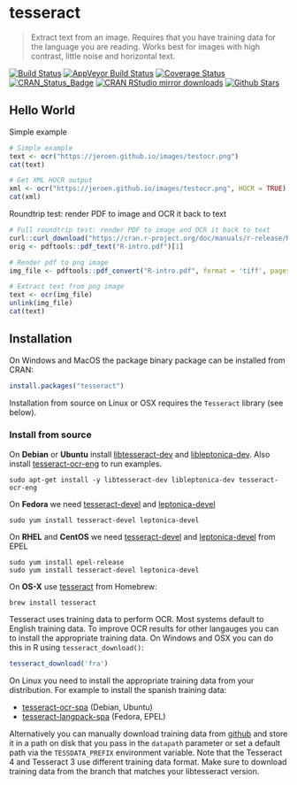 # tesseract

> Extract text from an image. Requires that you have training data for the language you are reading. Works best for images with high contrast, little noise and horizontal text.

[![Build Status](https://travis-ci.org/ropensci/tesseract.svg?branch=master)](https://travis-ci.org/ropensci/tesseract)
[![AppVeyor Build Status](https://ci.appveyor.com/api/projects/status/github/ropensci/tesseract?branch=master&svg=true)](https://ci.appveyor.com/project/jeroen/tesseract)
[![Coverage Status](https://codecov.io/github/ropensci/tesseract/coverage.svg?branch=master)](https://codecov.io/github/ropensci/tesseract?branch=master)
[![CRAN_Status_Badge](http://www.r-pkg.org/badges/version/tesseract)](https://cran.r-project.org/package=tesseract)
[![CRAN RStudio mirror downloads](http://cranlogs.r-pkg.org/badges/tesseract)](https://cran.r-project.org/package=tesseract)
[![Github Stars](https://img.shields.io/github/stars/ropensci/tesseract.svg?style=social&label=Github)](https://github.com/ropensci/tesseract)

## Hello World

Simple example

```r
# Simple example
text <- ocr("https://jeroen.github.io/images/testocr.png")
cat(text)

# Get XML HOCR output
xml <- ocr("https://jeroen.github.io/images/testocr.png", HOCR = TRUE)
cat(xml)
```

Roundtrip test: render PDF to image and OCR it back to text

```r
# Full roundtrip test: render PDF to image and OCR it back to text
curl::curl_download("https://cran.r-project.org/doc/manuals/r-release/R-intro.pdf", "R-intro.pdf")
orig <- pdftools::pdf_text("R-intro.pdf")[1]

# Render pdf to png image
img_file <- pdftools::pdf_convert("R-intro.pdf", format = 'tiff', pages = 1, dpi = 400)

# Extract text from png image
text <- ocr(img_file)
unlink(img_file)
cat(text)
```

## Installation

On Windows and MacOS the package binary package can be installed from CRAN:

```r
install.packages("tesseract")
```

Installation from source on Linux or OSX requires the `Tesseract` library (see below).

### Install from source

 On __Debian__ or __Ubuntu__ install [libtesseract-dev](https://packages.debian.org/testing/libtesseract-dev) and
[libleptonica-dev](https://packages.debian.org/testing/libleptonica-dev). Also install [tesseract-ocr-eng](https://packages.debian.org/testing/tesseract-ocr-eng) to run examples.

```
sudo apt-get install -y libtesseract-dev libleptonica-dev tesseract-ocr-eng
```

On __Fedora__ we need [tesseract-devel](https://apps.fedoraproject.org/packages/tesseract-devel) and
[leptonica-devel](https://apps.fedoraproject.org/packages/leptonica-devel)

```
sudo yum install tesseract-devel leptonica-devel
````

On __RHEL__ and __CentOS__ we need [tesseract-devel](https://apps.fedoraproject.org/packages/tesseract-devel) and
[leptonica-devel](https://apps.fedoraproject.org/packages/leptonica-devel) from EPEL

```
sudo yum install epel-release
sudo yum install tesseract-devel leptonica-devel
````


On __OS-X__ use [tesseract](https://github.com/Homebrew/homebrew-core/blob/master/Formula/tesseract.rb) from Homebrew:

```
brew install tesseract
```

Tesseract uses training data to perform OCR. Most systems default to English
training data. To improve OCR results for other langauges you can to install the
appropriate training data. On Windows and OSX you can do this in R using 
`tesseract_download()`:


```r
tesseract_download('fra')
```

On Linux you need to install the appropriate training data from your distribution. 
For example to install the spanish training data:

  - [tesseract-ocr-spa](https://packages.debian.org/testing/tesseract-ocr-spa) (Debian, Ubuntu)
  - [tesseract-langpack-spa](https://apps.fedoraproject.org/packages/tesseract-langpack-spa) (Fedora, EPEL)

Alternatively you can manually download training data from [github](https://github.com/tesseract-ocr/tessdata)
and store it in a path on disk that you pass in the `datapath` parameter or set a default path via the
`TESSDATA_PREFIX` environment variable. Note that the Tesseract 4 and Tesseract 3 use different 
training data format. Make sure to download training data from the branch that matches your libtesseract version.

